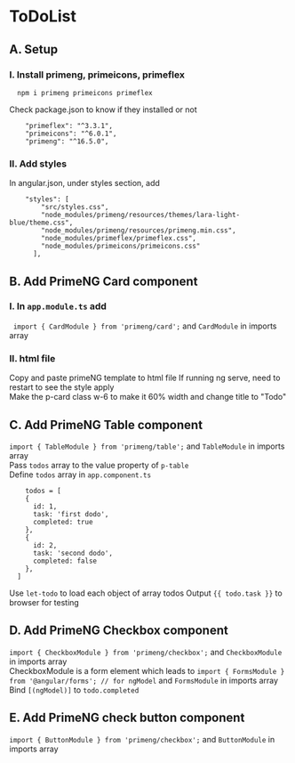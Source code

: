 # ToDoList

## A. Setup
### I. Install primeng, primeicons, primeflex
```
  npm i primeng primeicons primeflex
```
Check package.json to know if they installed or not
```
    "primeflex": "^3.3.1",
    "primeicons": "^6.0.1",
    "primeng": "^16.5.0",
```
### II. Add styles
In angular.json, under styles section, add
```
    "styles": [
        "src/styles.css",
        "node_modules/primeng/resources/themes/lara-light-blue/theme.css",
        "node_modules/primeng/resources/primeng.min.css",
        "node_modules/primeflex/primeflex.css",
        "node_modules/primeicons/primeicons.css"
      ],
```
## B. Add PrimeNG Card component
### I. In ```app.module.ts``` add 
``` import { CardModule } from 'primeng/card';``` and ```CardModule``` in imports array<br>
### II. html file
Copy and paste primeNG template to html file
If running ng serve, need to restart to see the style apply<br>
Make the p-card class w-6 to make it 60% width and change title to "Todo"

## C. Add PrimeNG Table component
```import { TableModule } from 'primeng/table';``` and ```TableModule``` in imports array<br>
Pass ```todos``` array to the value property of ```p-table```<br>
Define ```todos``` array in ```app.component.ts```<br>
```
    todos = [
    {
      id: 1,
      task: 'first dodo',
      completed: true
    },
    {
      id: 2,
      task: 'second dodo',
      completed: false
    },
  ]
```
Use ```let-todo``` to load each object of array todos
Output ```{{ todo.task }}``` to browser for testing

## D. Add PrimeNG Checkbox component
```import { CheckboxModule } from 'primeng/checkbox';``` and ```CheckboxModule``` in imports array<br>
CheckboxModule is a form element which leads to
```import { FormsModule } from '@angular/forms'; // for ngModel``` and ```FormsModule``` in imports array<br>
Bind ```[(ngModel)]``` to ```todo.completed```

## E. Add PrimeNG check button component
```import { ButtonModule } from 'primeng/checkbox';``` and ```ButtonModule``` in imports array<br>

